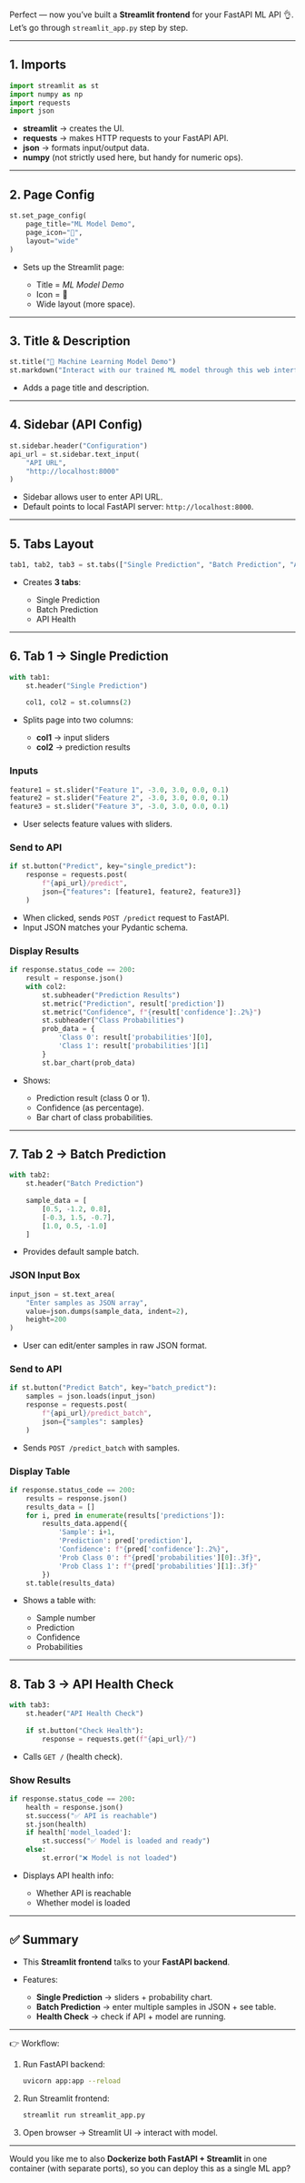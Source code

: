 Perfect — now you’ve built a **Streamlit frontend** for your FastAPI ML API 👌. Let’s go through `streamlit_app.py` step by step.

---

## **1. Imports**

```python
import streamlit as st
import numpy as np
import requests
import json
```

* **streamlit** → creates the UI.
* **requests** → makes HTTP requests to your FastAPI API.
* **json** → formats input/output data.
* **numpy** (not strictly used here, but handy for numeric ops).

---

## **2. Page Config**

```python
st.set_page_config(
    page_title="ML Model Demo",
    page_icon="🤖",
    layout="wide"
)
```

* Sets up the Streamlit page:

  * Title = *ML Model Demo*
  * Icon = 🤖
  * Wide layout (more space).

---

## **3. Title & Description**

```python
st.title("🤖 Machine Learning Model Demo")
st.markdown("Interact with our trained ML model through this web interface")
```

* Adds a page title and description.

---

## **4. Sidebar (API Config)**

```python
st.sidebar.header("Configuration")
api_url = st.sidebar.text_input(
    "API URL", 
    "http://localhost:8000"
)
```

* Sidebar allows user to enter API URL.
* Default points to local FastAPI server: `http://localhost:8000`.

---

## **5. Tabs Layout**

```python
tab1, tab2, tab3 = st.tabs(["Single Prediction", "Batch Prediction", "API Health"])
```

* Creates **3 tabs**:

  * Single Prediction
  * Batch Prediction
  * API Health

---

## **6. Tab 1 → Single Prediction**

```python
with tab1:
    st.header("Single Prediction")
    
    col1, col2 = st.columns(2)
```

* Splits page into two columns:

  * **col1** → input sliders
  * **col2** → prediction results

### **Inputs**

```python
feature1 = st.slider("Feature 1", -3.0, 3.0, 0.0, 0.1)
feature2 = st.slider("Feature 2", -3.0, 3.0, 0.0, 0.1)
feature3 = st.slider("Feature 3", -3.0, 3.0, 0.0, 0.1)
```

* User selects feature values with sliders.

### **Send to API**

```python
if st.button("Predict", key="single_predict"):
    response = requests.post(
        f"{api_url}/predict",
        json={"features": [feature1, feature2, feature3]}
    )
```

* When clicked, sends `POST /predict` request to FastAPI.
* Input JSON matches your Pydantic schema.

### **Display Results**

```python
if response.status_code == 200:
    result = response.json()
    with col2:
        st.subheader("Prediction Results")
        st.metric("Prediction", result['prediction'])
        st.metric("Confidence", f"{result['confidence']:.2%}")
        st.subheader("Class Probabilities")
        prob_data = {
            'Class 0': result['probabilities'][0],
            'Class 1': result['probabilities'][1]
        }
        st.bar_chart(prob_data)
```

* Shows:

  * Prediction result (class 0 or 1).
  * Confidence (as percentage).
  * Bar chart of class probabilities.

---

## **7. Tab 2 → Batch Prediction**

```python
with tab2:
    st.header("Batch Prediction")
    
    sample_data = [
        [0.5, -1.2, 0.8],
        [-0.3, 1.5, -0.7],
        [1.0, 0.5, -1.0]
    ]
```

* Provides default sample batch.

### **JSON Input Box**

```python
input_json = st.text_area(
    "Enter samples as JSON array",
    value=json.dumps(sample_data, indent=2),
    height=200
)
```

* User can edit/enter samples in raw JSON format.

### **Send to API**

```python
if st.button("Predict Batch", key="batch_predict"):
    samples = json.loads(input_json)
    response = requests.post(
        f"{api_url}/predict_batch",
        json={"samples": samples}
    )
```

* Sends `POST /predict_batch` with samples.

### **Display Table**

```python
if response.status_code == 200:
    results = response.json()
    results_data = []
    for i, pred in enumerate(results['predictions']):
        results_data.append({
            'Sample': i+1,
            'Prediction': pred['prediction'],
            'Confidence': f"{pred['confidence']:.2%}",
            'Prob Class 0': f"{pred['probabilities'][0]:.3f}",
            'Prob Class 1': f"{pred['probabilities'][1]:.3f}"
        })
    st.table(results_data)
```

* Shows a table with:

  * Sample number
  * Prediction
  * Confidence
  * Probabilities

---

## **8. Tab 3 → API Health Check**

```python
with tab3:
    st.header("API Health Check")
    
    if st.button("Check Health"):
        response = requests.get(f"{api_url}/")
```

* Calls `GET /` (health check).

### **Show Results**

```python
if response.status_code == 200:
    health = response.json()
    st.success("✅ API is reachable")
    st.json(health)
    if health['model_loaded']:
        st.success("✅ Model is loaded and ready")
    else:
        st.error("❌ Model is not loaded")
```

* Displays API health info:

  * Whether API is reachable
  * Whether model is loaded

---

## ✅ **Summary**

* This **Streamlit frontend** talks to your **FastAPI backend**.
* Features:

  * **Single Prediction** → sliders + probability chart.
  * **Batch Prediction** → enter multiple samples in JSON + see table.
  * **Health Check** → check if API + model are running.

---

👉 Workflow:

1. Run FastAPI backend:

   ```bash
   uvicorn app:app --reload
   ```
2. Run Streamlit frontend:

   ```bash
   streamlit run streamlit_app.py
   ```
3. Open browser → Streamlit UI → interact with model.

---

Would you like me to also **Dockerize both FastAPI + Streamlit** in one container (with separate ports), so you can deploy this as a single ML app?
